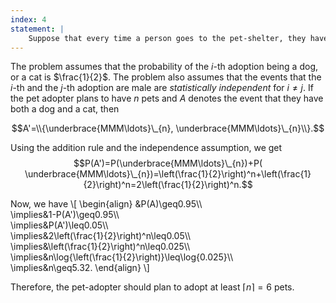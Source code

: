```yaml
---
index: 4
statement: |
    Suppose that every time a person goes to the pet-shelter, they have a 50% chance of taking home a dog and a 50% chance of taking home a cat. How many times does a person need to go to the pet-shelter to so that the probability that they have both a dog and a cat is $\geq0.95$?
---
```

The problem assumes that the probability of the $i$-th adoption being a dog, or a cat is $\frac{1}{2}$. The problem also assumes that the events that the $i$-th and  the $j$-th adoption are male are *statistically independent* for $i\neq j$. If the pet adopter plans to have $n$ pets and $A$ denotes the event that they have both a dog and a cat, then

$$A'=\\{\underbrace{MMM\ldots}\_{n}, \underbrace{MMM\ldots}\_{n}\\}.$$

Using the addition rule and the independence assumption,  we get 
$$P(A')=P(\underbrace{MMM\ldots}\_{n})+P( \underbrace{MMM\ldots}\_{n})=\left(\frac{1}{2}\right)^n+\left(\frac{1}{2}\right)^n=2\left(\frac{1}{2}\right)^n.$$

Now, we have
\\[
\begin{align}
&P(A)\geq0.95\\\\\
\implies&1-P(A')\geq0.95\\\\\
\implies&P(A')\leq0.05\\\\\
\implies&2\left(\frac{1}{2}\right)^n\leq0.05\\\\\
\implies&\left(\frac{1}{2}\right)^n\leq0.025\\\\\
\implies&n\log{\left(\frac{1}{2}\right)}\leq\log{0.025}\\\\\
\implies&n\geq5.32.
\end{align}
\\]

Therefore, the pet-adopter should plan to adopt at least $\lceil n\rceil=6$ pets.